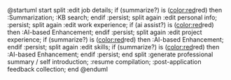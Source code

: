 @startuml
start
split
    :edit job details;
    if (summarize?) is (<color:red>red) then
        :Summarization;
        :KB search;
    endif
    :persist;
split again
    :edit personal info;
    :persist;
split again
    :edit work experience;
    if (ai assist?) is (<color:red>red) then
        :AI-based Enhancement;
    endif
    :persist;
split again
    :edit project experience;
    if (summarize?) is (<color:red>red) then
        :AI-based Enhancement;
    endif
    :persist;
split again
    :edit skills;
    if (summarize?) is (<color:red>red) then
        :AI-based Enhancement;
    endif
    :persist;
end split
:generate professional summary / self introduction;
:resume compilation;
:post-application feedback collection;
end
@enduml